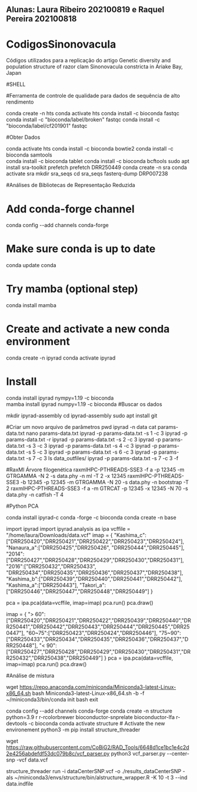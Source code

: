 ## Alunas: Laura Ribeiro 202100819 e Raquel Pereira 202100818
# CodigosSinonovacula

Códigos utilizados para a replicação do artigo 
Genetic diversity and population structure of razor clam Sinonovacula constricta in Ariake Bay, Japan

#SHELL

#Ferramenta de controle de qualidade para dados de sequência de alto rendimento

conda create -n hts
conda activate hts
conda install -c bioconda fastqc
conda install -c "bioconda/label/broken" fastqc
conda install -c "bioconda/label/cf201901" fastqc

#Obter Dados

conda activate hts
conda install -c bioconda bowtie2 
conda install -c bioconda samtools  
conda install -c bioconda tablet
conda install -c bioconda bcftools
sudo apt install sra-toolkit
prefetch
prefetch DRR250449
conda create -n sra
conda activate sra
mkdir sra_seqs
cd sra_seqs
fasterq-dump DRP007238


#Análises de Bibliotecas de Representação Reduzida

# Add conda-forge channel
conda config --add channels conda-forge
# Make sure conda is up to date
conda update conda
# Try mamba (optional step)
conda install mamba
# Create and activate a new conda environment
conda create -n ipyrad
conda activate ipyrad
# Install 
conda install ipyrad nympy=1.19 -c bioconda  
mamba install ipyrad numpy=1.19 -c bioconda
#Buscar os dados 

mkdir ipyrad-assembly
cd ipyrad-assembly
sudo apt install git

#Criar um novo arquivo de parâmetros
pwd
ipyrad -n data
cat params-data.txt
nano params-data.txt
ipyrad -p params-data.txt -s 1 -c 3
ipyrad -p params-data.txt -r
ipyrad -p params-data.txt -s 2 -c 3
ipyrad -p params-data.txt -s 3 -c 3
ipyrad -p params-data.txt -s 4 -c 3
ipyrad -p params-data.txt -s 5 -c 3
ipyrad -p params-data.txt -s 6 -c 3
ipyrad -p params-data.txt -s 7 -c 3
ls data_outfiles/
ipyrad -p params-data.txt -s 7 -c 3 -f

#RaxMl Árvore filogenética
raxmlHPC-PTHREADS-SSE3 -f a -p 12345 -m GTRGAMMA -N 2 -s data.phy -n ml -T 2 -x 12345
raxmlHPC-PTHREADS-SSE3 -b 12345 -p 12345 -m GTRGAMMA -N 20 -s data.phy -n bootstrap -T 2
raxmlHPC-PTHREADS-SSE3 -f a -m GTRCAT -p 12345 -x 12345 -N 70 -s data.phy -n catfish -T 4

#Python PCA

conda install ipyrad-c conda -forge -c bioconda
conda create -n base

import ipyrad
import ipyrad.analysis as ipa 
vcffile = "/home/laura/Downloads/data.vcf"
imap = {
     "Kashima_c":["DRR250420","DRR250421","DRR250422","DRR250423","DRR250424"],
     "Nanaura_a":["DRR250425","DRR250426", "DRR250444","DRR250445"],
     "2014":["DRR250427","DRR250428","DRR250429","DRR250430","DRR250431"],
     "2016":["DRR250432","DRR250433", "DRR250434","DRR250435","DRR250436","DRR250437","DRR250438"],
     "Kashima_b":["DRR250439","DRR250440","DRR250441","DRR250442"],
     "Kashima_a":["DRR250443"],
     "Takori_a":["DRR250446","DRR250447","DRR250448","DRR250449"]
}

pca = ipa.pca(data=vcffile, imap=imap)
pca.run()
pca.draw()

imap = {
     "> 60":["DRR250420","DRR250421","DRR250422","DRR250439","DRR250440","DRR250441","DRR250442","DRR250443","DRR250444","DRR250445","DRR250447"],
     "60~75":["DRR250423","DRR250424","DRR250446"],
     "75~90":["DRR250433","DRR250434","DRR250435","DRR250436","DRR250437","DRR250448"],
     "< 90":["DRR250427","DRR250428","DRR250429","DRR250430","DRR250431","DRR250432","DRR250438","DRR250449"]
}
pca = ipa.pca(data=vcffile, imap=imap)
pca.run()
pca.draw()


#Análise de mistura

wget https://repo.anaconda.com/miniconda/Miniconda3-latest-Linux-x86_64.sh
bash Miniconda3-latest-Linux-x86_64.sh -b -f
~/miniconda3/bin/conda init bash
exit

conda config --add channels conda-forge
conda create -n structure python=3.9 r r-rcolorbrewer bioconductor-snprelate bioconductor-lfa r-devtools -c bioconda
conda activate structure  # Activate the new environement
python3 -m pip install structure_threader 

wget https://raw.githubusercontent.com/CoBiG2/RAD_Tools/6648d1ce1bc1e4c2d2e4256abdefdf53dc079b8c/vcf_parser.py
python3 vcf_parser.py --center-snp -vcf data.vcf

structure_threader run -i dataCenterSNP.vcf -o ./results_dataCenterSNP -als ~/miniconda3/envs/structure/bin/alstructure_wrapper.R -K 10 -t 3 --ind data.indfile

